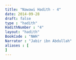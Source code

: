 ```yaml
---
title: "Nawawi Hadith - 4"
date: 2014-09-28
draft: false
type : "hadith"
HadithNumber : "4"
layout: "hadith"
BookCode : "NWH"
Narrator : "Jabir ibn Abdullah"
aliases : [
]
---
```

